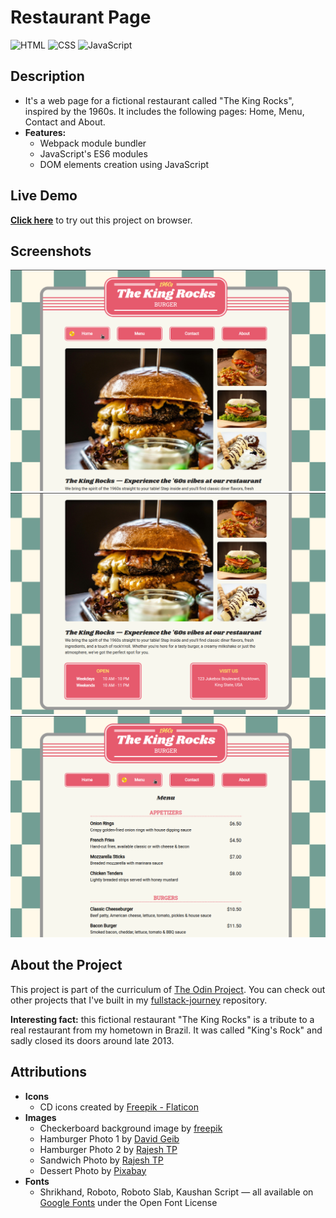 # Restaurant Page

![HTML](https://img.shields.io/badge/HTML-E34F26?style=for-the-badge&logo=html5&logoColor=white)
![CSS](https://img.shields.io/badge/CSS-663399?style=for-the-badge&logo=css&logoColor=white)
![JavaScript](https://img.shields.io/badge/JavaScript-F7DF1E?style=for-the-badge&logo=javascript&logoColor=black)

## Description

- It's a web page for a fictional restaurant called "The King Rocks", inspired by the 1960s. It includes the following pages: Home, Menu, Contact and About.
- **Features:**
    - Webpack module bundler
    - JavaScript's ES6 modules
    - DOM elements creation using JavaScript

## Live Demo

**[Click here](https://pedroasb.github.io/restaurant-page/)** to try out this project on browser.

## Screenshots

![Screenshot 1](./screenshots/screenshot-1.png)
![Screenshot 2](./screenshots/screenshot-2.png)
![Screenshot 3](./screenshots/screenshot-3.png)

## About the Project

This project is part of the curriculum of [The Odin Project](https://www.theodinproject.com/). You can check out other projects that I've built in my [fullstack-journey](https://github.com/PedroASB/fullstack-journey) repository.

**Interesting fact:** this fictional restaurant "The King Rocks" is a tribute to a real restaurant from my hometown in Brazil. It was called "King's Rock" and sadly closed its doors around late 2013.

## Attributions

- **Icons**
    - CD icons created by [Freepik - Flaticon](https://www.flaticon.com/free-icons/cd)
- **Images**
    - Checkerboard background image by [freepik](https://www.freepik.com/free-vector/flat-design-chess-background_151822019.htm#fromView=keyword&page=1&position=0&uuid=230b6d66-1b33-4d9e-9ce8-4fb8b9ea745f&query=Checkered+background)
    - Hamburger Photo 1 by [David Geib](https://www.pexels.com/photo/close-up-photo-of-burger-3220617/)
    - Hamburger Photo 2 by [Rajesh TP](https://www.pexels.com/photo/tomato-burger-and-fried-fries-1600727/)
    - Sandwich Photo by [Rajesh TP](https://www.pexels.com/photo/cheese-burger-on-brown-chopping-board-1624473/)
    - Dessert Photo by [Pixabay](https://www.pexels.com/photo/brown-cake-on-white-ceramic-plate-47062/)
- **Fonts**
    - Shrikhand, Roboto, Roboto Slab, Kaushan Script — all available on [Google Fonts](https://fonts.google.com/) under the Open Font License
